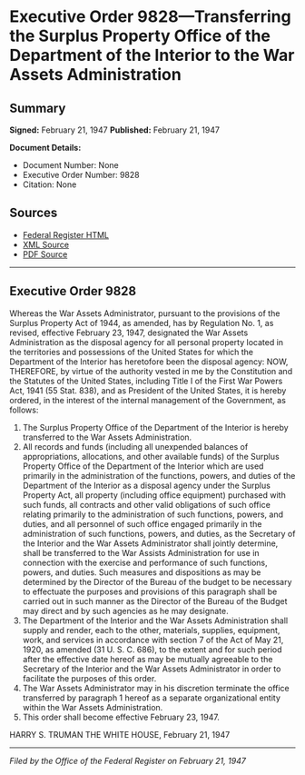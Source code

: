 # Executive Order 9828—Transferring the Surplus Property Office of the Department of the Interior to the War Assets Administration

## Summary

**Signed:** February 21, 1947
**Published:** February 21, 1947

**Document Details:**
- Document Number: None
- Executive Order Number: 9828
- Citation: None

## Sources
- [Federal Register HTML](https://www.presidency.ucsb.edu/documents/executive-order-9828-transferring-the-surplus-property-office-the-department-the-interior)
- [XML Source](None)
- [PDF Source](None)

---

## Executive Order 9828

Whereas the War Assets Administrator, pursuant to the provisions of the Surplus Property Act of 1944, as amended, has by Regulation No. 1, as revised, effective February 23, 1947, designated the War Assets Administration as the disposal agency for all personal property located in the territories and possessions of the United States for which the Department of the Interior has heretofore been the disposal agency:
NOW, THEREFORE, by virtue of the authority vested in me by the Constitution and the Statutes of the United States, including Title I of the First War Powers Act, 1941 (55 Stat. 838), and as President of the United States, it is hereby ordered, in the interest of the internal management of the Government, as follows:
1. The Surplus Property Office of the Department of the Interior is hereby transferred to the War Assets Administration.
2. All records and funds (including all unexpended balances of appropriations, allocations, and other available funds) of the Surplus Property Office of the Department of the Interior which are used primarily in the administration of the functions, powers, and duties of the Department of the Interior as a disposal agency under the Surplus Property Act, all property (including office equipment) purchased with such funds, all contracts and other valid obligations of such office relating primarily to the administration of such functions, powers, and duties, and all personnel of such office engaged primarily in the administration of such functions, powers, and duties, as the Secretary of the Interior and the War Assets Administrator shall jointly determine, shall be transferred to the War Assists Administration for use in connection with the exercise and performance of such functions, powers, and duties. Such measures and dispositions as may be determined by the Director of the Bureau of the budget to be necessary to effectuate the purposes and provisions of this paragraph shall be carried out in such manner as the Director of the Bureau of the Budget may direct and by such agencies as he may designate.
3. The Department of the Interior and the War Assets Administration shall supply and render, each to the other, materials, supplies, equipment, work, and services in accordance with section 7 of the Act of May 21, 1920, as amended (31 U. S. C. 686), to the extent and for such period after the effective date hereof as may be mutually agreeable to the Secretary of the Interior and the War Assets Administrator in order to facilitate the purposes of this order.
4. The War Assets Administrator may in his discretion terminate the office transferred by paragraph 1 hereof as a separate organizational entity within the War Assets Administration.
5. This order shall become effective February 23, 1947.

HARRY S. TRUMAN
THE WHITE HOUSE,
February 21, 1947

---

*Filed by the Office of the Federal Register on February 21, 1947*
